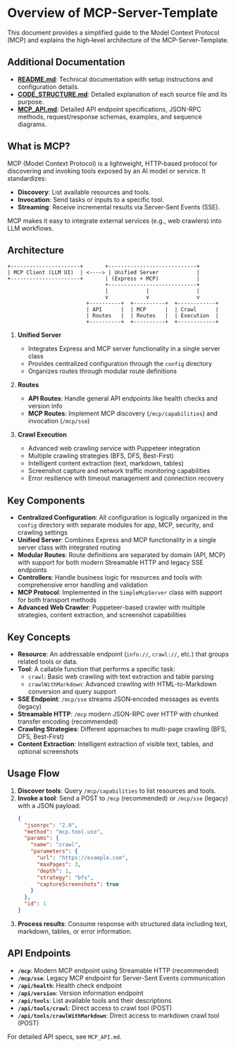 # Overview of MCP-Server-Template

This document provides a simplified guide to the Model Context Protocol (MCP) and explains the high‑level architecture of the MCP-Server-Template.

## Additional Documentation

- **[README.md](README.md)**: Technical documentation with setup instructions and configuration details.
- **[CODE_STRUCTURE.md](CODE_STRUCTURE.md)**: Detailed explanation of each source file and its purpose.
- **[MCP_API.md](MCP_API.md)**: Detailed API endpoint specifications, JSON-RPC methods, request/response schemas, examples, and sequence diagrams.

## What is MCP?
MCP (Model Context Protocol) is a lightweight, HTTP‑based protocol for discovering and invoking tools exposed by an AI model or service. It standardizes:

- **Discovery**: List available resources and tools.
- **Invocation**: Send tasks or inputs to a specific tool.
- **Streaming**: Receive incremental results via Server‑Sent Events (SSE).

MCP makes it easy to integrate external services (e.g., web crawlers) into LLM workflows.

## Architecture

```
+----------------------+       +----------------------------+
| MCP Client (LLM UI)  | <----> | Unified Server            |
+----------------------+       | (Express + MCP)            |
                               +----------------------------+
                               |            |               |
                               v            v               v
                         +----------+  +----------+  +------------+
                         | API      |  | MCP      |  | Crawl      |
                         | Routes   |  | Routes   |  | Execution  |
                         +----------+  +----------+  +------------+
```

1. **Unified Server**
   - Integrates Express and MCP server functionality in a single server class
   - Provides centralized configuration through the `config` directory
   - Organizes routes through modular route definitions

2. **Routes**
   - **API Routes**: Handle general API endpoints like health checks and version info
   - **MCP Routes**: Implement MCP discovery (`/mcp/capabilities`) and invocation (`/mcp/sse`)

3. **Crawl Execution**
   - Advanced web crawling service with Puppeteer integration
   - Multiple crawling strategies (BFS, DFS, Best-First)
   - Intelligent content extraction (text, markdown, tables)
   - Screenshot capture and network traffic monitoring capabilities
   - Error resilience with timeout management and connection recovery

## Key Components

- **Centralized Configuration**: All configuration is logically organized in the `config` directory with separate modules for app, MCP, security, and crawling settings
- **Unified Server**: Combines Express and MCP functionality in a single server class with integrated routing
- **Modular Routes**: Route definitions are separated by domain (API, MCP) with support for both modern Streamable HTTP and legacy SSE endpoints
- **Controllers**: Handle business logic for resources and tools with comprehensive error handling and validation
- **MCP Protocol**: Implemented in the `SimpleMcpServer` class with support for both transport methods
- **Advanced Web Crawler**: Puppeteer-based crawler with multiple strategies, content extraction, and screenshot capabilities

## Key Concepts

- **Resource**: An addressable endpoint (`info://`, `crawl://`, etc.) that groups related tools or data.
- **Tool**: A callable function that performs a specific task:
  - `crawl`: Basic web crawling with text extraction and table parsing
  - `crawlWithMarkdown`: Advanced crawling with HTML-to-Markdown conversion and query support
- **SSE Endpoint**: `/mcp/sse` streams JSON‑encoded messages as events (legacy)
- **Streamable HTTP**: `/mcp` modern JSON-RPC over HTTP with chunked transfer encoding (recommended)
- **Crawling Strategies**: Different approaches to multi-page crawling (BFS, DFS, Best-First)
- **Content Extraction**: Intelligent extraction of visible text, tables, and optional screenshots

## Usage Flow

1. **Discover tools**: Query `/mcp/capabilities` to list resources and tools.
2. **Invoke a tool**: Send a POST to `/mcp` (recommended) or `/mcp/sse` (legacy) with a JSON payload:
   ```json
   {
     "jsonrpc": "2.0",
     "method": "mcp.tool.use",
     "params": {
       "name": "crawl",
       "parameters": { 
         "url": "https://example.com",
         "maxPages": 3,
         "depth": 1,
         "strategy": "bfs",
         "captureScreenshots": true
       }
     },
     "id": 1
   }
   ```
3. **Process results**: Consume response with structured data including text, markdown, tables, or error information.

## API Endpoints

- **`/mcp`**: Modern MCP endpoint using Streamable HTTP (recommended)
- **`/mcp/sse`**: Legacy MCP endpoint for Server-Sent Events communication
- **`/api/health`**: Health check endpoint
- **`/api/version`**: Version information endpoint
- **`/api/tools`**: List available tools and their descriptions
- **`/api/tools/crawl`**: Direct access to crawl tool (POST)
- **`/api/tools/crawlWithMarkdown`**: Direct access to markdown crawl tool (POST)

For detailed API specs, see `MCP_API.md`.
